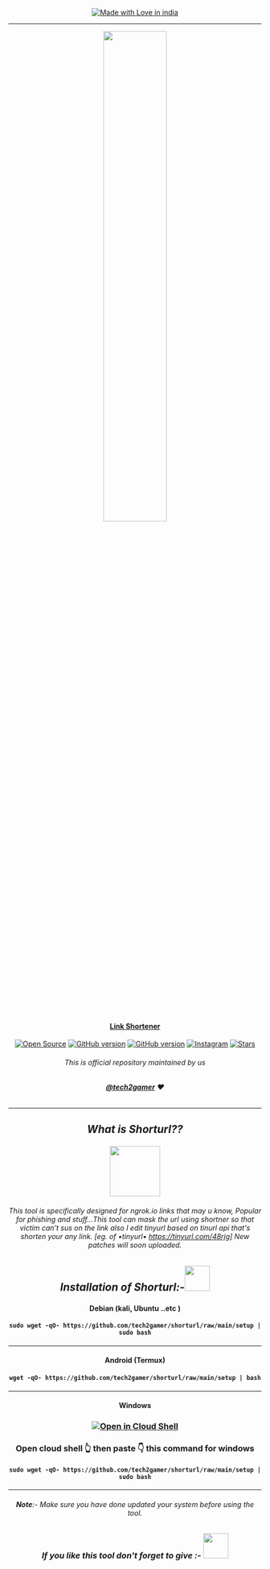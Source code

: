 <p align="center">
<a href="https://github.com/tech2gamer"><img title="Made with Love in india" src="https://i.ibb.co/Lxj3BPd/mask-your-url-ngrok-tinyurl-1.png" </a>
 <!--# <p align="center">**SHORTURL**-->

 ***
  <p align="center">
  <img src="https://i.ibb.co/zmc9qGY/b215ce00-31b0-11ea-9b32-78ed64ea5120.png" width="50%" height="50%" >

#### <p align="center">**Link Shortener**
</p>
<p align="center">
<a href="https://github.com/tech2gamer"><img title="Open Source" src="https://img.shields.io/badge/Open%20Source-%E2%99%A5-red" ></a>
 <a href="https://github.com/tech2gamer/shorturl"><img title="GitHub version" src="https://d25lcipzij17d.cloudfront.net/badge.svg?id=gh&type=6&v=1.0.2&x2=0" ></a>
<a href="https://github.com/tech2gamer"><img title="GitHub version" src="https://img.shields.io/github/license/tech2gamer/shorturl?color=Brightgree" ></a>
<a href="https://instagram.com/tech2.gamer/"><img alt="Instagram" src="https://img.shields.io/badge/Instagram-tech2.gamer-ff69b4"/></a>
<a 
<a href="https://github.com/tech2gamer"><img title="Stars" src="https://img.shields.io/github/stars/tech2gamer/shorturl?style=social" ></a>
</p>

###### <p align="center">*This is official repository maintained by us*
###### <p align="center"> *[**@tech2gamer**](https://www.instagram.com/tech2.gamer/) ❤️*
<!-- ###### <p align="center"> *You can check [youtube](https://www.youtube.com/channel/UCdoWbP5TmqnrbpenTF7npSA)✌* -->
---

## <p align="center">***What is Shorturl??***
 <p align="center"> <img src="https://i.ibb.co/5F3tgcG/giphy.webp" width="100" height="100" >
   
###### <p align="center">  This tool is specifically designed for ngrok.io links that may u know, Popular for phishing and stuff...This tool can mask the url using shortner so that victim can't sus on the link also I edit tinyurl based on tinurl api that's shorten your any link. [eg. of •tinyurl• https://tinyurl.com/48rjg] New patches will soon uploaded.

<!--### <p align="center"> <img src="https://media.giphy.com/media/l41YmiCZ8HXvVl5M4/giphy.gif" alt="Instagram" width="80" height="80" > **Instagram Tutorial :-**-->

<!-- #### <p align="center"> [**IGTV**](https://www.instagram.com/tv/CPaK7qzpUPo/?utm_source=ig_web_copy_link) -->

## <p align="center"> ***Installation of Shorturl:-***<img src="https://i.ibb.co/gtTWWcX/giphy-1.webp" width="50" height="50" >
#### <p align="center"> **Debian (kali, Ubuntu ..etc )**
#### <p align="center"> ``` sudo wget -qO- https://github.com/tech2gamer/shorturl/raw/main/setup | sudo bash ```
***
#### <p align="center"> **Android (Termux)**
#### <p align="center"> ``` wget -qO- https://github.com/tech2gamer/shorturl/raw/main/setup | bash ```
***
#### <p align="center"> **Windows**
### <p align="center"> [![Open in Cloud Shell](https://user-images.githubusercontent.com/27065646/92304704-8d146d80-ef80-11ea-8c29-0deaabb1c702.png)](https://console.cloud.google.com/cloudshell/open?git_repo=https://github.com/tech2gamer/shorturl&tutorial=README.md)
### <p align="center"> **Open cloud shell 👆 then paste 👇 this command for windows**
#### <p align="center"> ``` sudo wget -qO- https://github.com/tech2gamer/shorturl/raw/main/setup | sudo bash ```
***
###### <p align="center"> **Note**:- Make sure you have done updated your system before using the tool.
### <p align="center"> ***If you like this tool don't forget to give :-*** <img src="https://i.ibb.co/pJY8CDJ/giphy.gif" width="50" height="50" >
